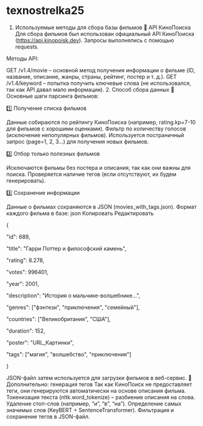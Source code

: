 # texnostrelka25
1. Используемые методы для сбора базы фильмов
🔹 API КиноПоиска
Для сбора фильмов был использован официальный API КиноПоиска (https://api.kinopoisk.dev). Запросы выполнялись с помощью requests.

Методы API:

GET /v1.4/movie – основной метод получения информации о фильме (ID, название, описание, жанры, страны, рейтинг, постер и т. д.).
GET /v1.4/keyword – попытка получить ключевые слова (не использовался, так как API давал мало информации).
2. Способ сбора данных
🔹 Основные шаги парсинга фильмов:

1️⃣ Получение списка фильмов


Данные собираются по рейтингу КиноПоиска (например, rating.kp=7-10 для фильмов с хорошими оценками).
Фильтр по количеству голосов (исключение непопулярных фильмов).
Используется постраничный запрос (page=1, 2, 3...) для получения новых фильмов.

2️⃣ Отбор только полезных фильмов

Исключаются фильмы без постера и описания, так как они важны для поиска.
Проверяется наличие тегов (если отсутствуют, их будем генерировать).

3️⃣ Сохранение информации

Данные о фильмах сохраняются в JSON (movies_with_tags.json).
Формат каждого фильма в базе:
json
Копировать Редактировать

{

  "id": 689,
  
  "title": "Гарри Поттер и философский камень",
  
  "rating": 8.278,
  
  "votes": 996401,
  
  "year": 2001,
  
  "description": "История о мальчике-волшебнике...",
  
  "genres": ["фэнтези", "приключения", "семейный"],
  
  "countries": ["Великобритания", "США"],
  
  "duration": 152,
  
  "poster": "URL_Картинки",
  
  "tags": ["магия", "волшебство", "приключения"]
  
}

JSON-файл затем используется для загрузки фильмов в веб-сервис.
🔹 Дополнительно: генерация тегов
Так как КиноПоиск не предоставляет теги, они генерируются автоматически на основе описания фильма.
Токенизация текста (nltk.word_tokenize) – разбиение описания на слова.
Удаление стоп-слов (например, “и”, “в”, “на”).
Определение самых значимых слов (KeyBERT + SentenceTransformer).
Фильтрация и сохранение тегов в JSON-файл.

